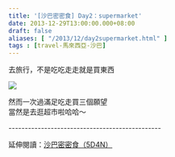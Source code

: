 ```yaml
---
title: '[沙巴密密食] Day2：supermarket'
date: 2013-12-29T13:00:00.000+08:00
draft: false
aliases: [ "/2013/12/day2supermarket.html" ]
tags : [travel-馬來西亞-沙巴]
---
```


去旅行，不是吃吃走走就是買東西

![](/images/sabah2b.jpg)

然而一次過滿足吃走買三個願望  
當然是去逛超市啦哈哈～  
  
\-----------------------------------------------  
  
延伸閱讀：[沙巴密密食（5D4N）](https://hidie.net/sabah5d4n/)
